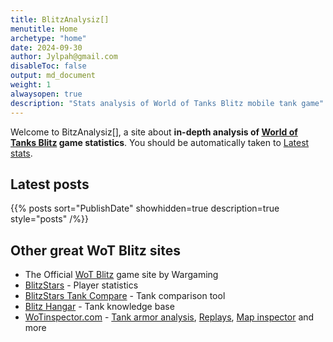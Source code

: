 ```yaml
---
title: BlitzAnalysiz[]
menutitle: Home
archetype: "home"
date: 2024-09-30
author: Jylpah@gmail.com
disableToc: false
output: md_document
weight: 1
alwaysopen: true
description: "Stats analysis of World of Tanks Blitz mobile tank game"
---
```



Welcome to BitzAnalysiz[], a site about **in-depth analysis of 
[World of Tanks Blitz](https://wotblitz.com) game statistics**. You should be automatically taken to 
[Latest stats](/latest/).


## Latest posts

{{% posts sort="PublishDate" showhidden=true description=true style="posts" /%}}

## Other great WoT Blitz sites

* The Official [WoT Blitz](https://wotblitz.eu) game site by Wargaming
* [BlitzStars](https://blitzstars.com) - Player statistics 
* [BlitzStars Tank Compare](https://tank-compare.blitzstars.com/) - Tank comparison tool 
* [Blitz Hangar](https://blitzhangar.com/) - Tank knowledge base
* [WoTinspector.com](https://wotinspector.com) - [Tank armor analysis](https://armor.wotinspector.com), 
[Replays](https://replays.wotinspector.com/), [Map inspector](https://map.wotinspector.com) and more
